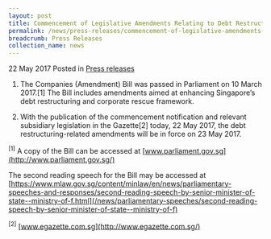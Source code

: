 ```yaml
---
layout: post
title: Commencement of Legislative Amendments Relating to Debt Restructuring and Corporate Rescue in the Companies Act
permalink: /news/press-releases/commencement-of-legislative-amendments-relating-to-debt-restruct
breadcrumb: Press Releases
collection_name: news
---
```


22 May 2017 Posted in [Press releases](/news/press-releases)


1. The Companies (Amendment) Bill was passed in Parliament on 10 March 2017.[1] The Bill includes amendments aimed at enhancing Singapore’s debt restructuring and corporate rescue framework.

 

2. With the publication of the commencement notification and relevant subsidiary legislation in the Gazette[2] today, 22 May 2017, the debt restructuring-related amendments will be in force on 23 May 2017.

 

 

 

<sup>[1]</sup> A copy of the Bill can be accessed at [www.parliament.gov.sg](http://www.parliament.gov.sg/)

The second reading speech for the Bill may be accessed at [https://www.mlaw.gov.sg/content/minlaw/en/news/parliamentary-speeches-and-responses/second-reading-speech-by-senior-minister-of-state--ministry-of-f.html](/news/parliamentary-speeches/second-reading-speech-by-senior-minister-of-state--ministry-of-f)

 

 

<sup>[2]</sup> [www.egazette.com.sg](http://www.egazette.com.sg/)
